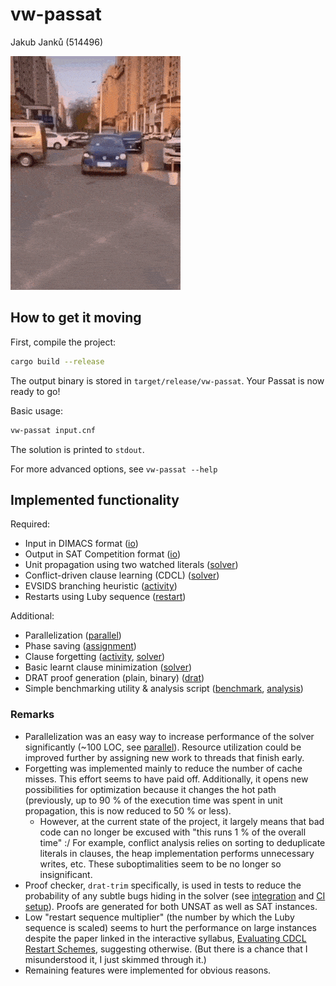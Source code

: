 # vw-passat

Jakub Janků (514496)

![VW meme](res/meme.gif)

## How to get it moving

First, compile the project:

```bash
cargo build --release
```

The output binary is stored in `target/release/vw-passat`. Your Passat is now ready to go!

Basic usage:

```bash
vw-passat input.cnf
```

The solution is printed to `stdout`.

For more advanced options, see `vw-passat --help`

## Implemented functionality

Required:

- Input in DIMACS format ([io](src/io/mod.rs))
- Output in SAT Competition format ([io](src/io/mod.rs))
- Unit propagation using two watched literals ([solver](src/solver/mod.rs))
- Conflict-driven clause learning (CDCL) ([solver](src/solver/mod.rs))
- EVSIDS branching heuristic ([activity](src/solver/activity.rs))
- Restarts using Luby sequence ([restart](src/solver/restart.rs))

Additional:

- Parallelization ([parallel](src/parallel.rs))
- Phase saving ([assignment](src/solver/assignment.rs))
- Clause forgetting ([activity](src/solver/activity.rs), [solver](src/solver/mod.rs))
- Basic learnt clause minimization ([solver](src/solver/mod.rs))
- DRAT proof generation (plain, binary) ([drat](src/io/drat.rs))
- Simple benchmarking utility & analysis script ([benchmark](tests/benchmark.py), [analysis](tests/analysis.ipynb))

### Remarks

- Parallelization was an easy way to increase performance of the solver significantly (~100 LOC, see [parallel](src/parallel.rs)). Resource utilization could be improved further by assigning new work to threads that finish early.
- Forgetting was implemented mainly to reduce the number of cache misses. This effort seems to have paid off. Additionally, it opens new possibilities for optimization because it changes the hot path (previously, up to 90 % of the execution time was spent in unit propagation, this is now reduced to 50 % or less).
  - However, at the current state of the project, it largely means that bad code can no longer be excused with "this runs 1 % of the overall time" :/ For example, conflict analysis relies on sorting to deduplicate literals in clauses, the heap implementation performs unnecessary writes, etc. These suboptimalities seem to be no longer so insignificant.
- Proof checker, `drat-trim` specifically, is used in tests to reduce the probability of any subtle bugs hiding in the solver (see [integration](tests/integration.rs) and [CI setup](.gitlab-ci.yml)). Proofs are generated for both UNSAT as well as SAT instances.
- Low "restart sequence multiplier" (the number by which the Luby sequence is scaled) seems to hurt the performance on large instances despite the paper linked in the interactive  syllabus, [Evaluating CDCL Restart Schemes](https://easychair.org/publications/open/RdBL), suggesting otherwise. (But there is a chance that I misunderstood it, I just skimmed through it.)
- Remaining features were implemented for obvious reasons.
